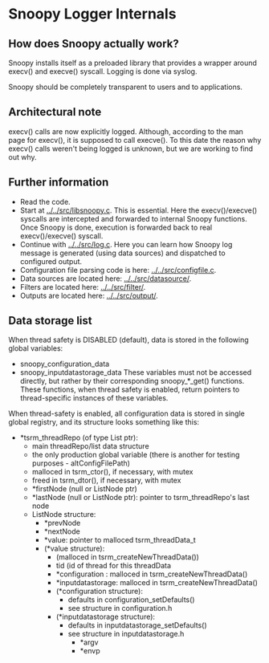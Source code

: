 # Snoopy Logger Internals



## How does Snoopy actually work?

Snoopy installs itself as a preloaded library that provides a wrapper
around execv() and execve() syscall. Logging is done via syslog.

Snoopy should be completely transparent to users and to applications.



## Architectural note

execv() calls are now explicitly logged.   Although,  according to the
man page for execv(),  it is supposed to call execve().   To this date
the reason why execv()  calls weren't being logged is unknown,  but we
are working to find out why.



## Further information

* Read the code.
* Start at [../../src/libsnoopy.c](../../src/libsnoopy.c). This is essential.
    Here the execv()/execve() syscalls are intercepted and forwarded to internal
    Snoopy functions. Once Snoopy is done, execution is forwarded back to
    real execv()/execve() syscall.
* Continue with [../../src/log.c](../../src/log.c). Here you can learn how
    Snoopy log message is generated (using data sources) and dispatched to
    configured output.
* Configuration file parsing code is here: [../../src/configfile.c](../../src/configfile.c).
* Data sources are located here: [../../src/datasource/](../../src/datasource/).
* Filters are located here: [../../src/filter/](../../src/filter/).
* Outputs are located here: [../../src/output/](../../src/output/).


## Data storage list

When thread safety is DISABLED (default), data is stored in the following global
variables:
- snoopy_configuration_data
- snoopy_inputdatastorage_data
These variables must not be accessed directly, but rather by their corresponding
snoopy_*_get() functions. These functions, when thread safety is enabled, return
pointers to thread-specific instances of these variables.


When thread-safety is enabled, all configuration data is stored in single global
registry, and its structure looks something like this:

- *tsrm_threadRepo (of type List ptr):
    - main threadRepo/list data structure
    - the only production global variable (there is another for testing purposes - altConfigFilePath)
    - malloced in tsrm_ctor(), if necessary, with mutex
    - freed in tsrm_dtor(), if necessary, with mutex
    - *firstNode (null or ListNode ptr)
    - *lastNode  (null or ListNode ptr): pointer to tsrm_threadRepo's last node
    - ListNode structure:
        - *prevNode
        - *nextNode
        - *value: pointer to malloced tsrm_threadData_t
        - (*value structure):
            - (malloced in tsrm_createNewThreadData())
            - tid (id of thread for this threadData
            - *configuration   : malloced in tsrm_createNewThreadData()
            - *inputdatastorage: malloced in tsrm_createNewThreadData()
            - (*configuration structure):
                - defaults in configuration_setDefaults()
                - see structure in configuration.h
            - (*inputdatastorage structure):
                - defaults in inputdatastorage_setDefaults()
                - see structure in inputdatastorage.h
                    - *argv
                    - *envp
